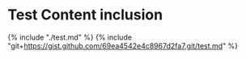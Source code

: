 # Test Content inclusion

{% include "./test.md" %}
{% include "git+https://gist.github.com/69ea4542e4c8967d2fa7.git/test.md" %}
